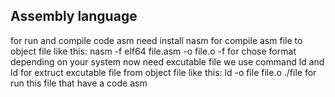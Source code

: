 ## Assembly language

for run and compile code asm need install nasm for compile asm file to object file like this:
        nasm -f elf64 file.asm -o file.o
              -f for chose format depending on your system
now need excutable file we use command ld and ld for extruct excutable file from object file like this:
        ld -o file file.o
./file for run this file that have a code asm 
